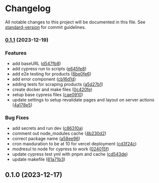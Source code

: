 # Changelog

All notable changes to this project will be documented in this file. See [standard-version](https://github.com/conventional-changelog/standard-version) for commit guidelines.

### [0.1.1](https://github.com/KBMaglalang/netscraper/compare/v0.1.0...v0.1.1) (2023-12-19)


### Features

* add baseURL ([d547fb8](https://github.com/KBMaglalang/netscraper/commit/d547fb8b8edaf8b94dc8e6bf6e55673acb8f536b))
* add cypress run to scripts ([e645fe8](https://github.com/KBMaglalang/netscraper/commit/e645fe80f792e9307670b76c4416f2bd945c5d01))
* add e2e testing for products ([6be0fe6](https://github.com/KBMaglalang/netscraper/commit/6be0fe6c574350be19c8227b9ce601ea2daf27e1))
* add error component ([cb16d1d](https://github.com/KBMaglalang/netscraper/commit/cb16d1d662f75b9ec889637b1390937a8c373445))
* adding tests for scraping products ([a5d27b1](https://github.com/KBMaglalang/netscraper/commit/a5d27b1f752420f751dc751f85cd2f931e8aa993))
* create docker and make files ([0c420fe](https://github.com/KBMaglalang/netscraper/commit/0c420fe96fd55393ae89332af8c6b1d776220c06))
* setup base cypress files ([cae0910](https://github.com/KBMaglalang/netscraper/commit/cae091028cb12db28df4744186d0165e2ab509b4))
* update settings to setup revalidate pages and layout on server actions ([4a178e5](https://github.com/KBMaglalang/netscraper/commit/4a178e5eb8d5d67449c85b24590afdbaa200ca37))


### Bug Fixes

* add secrets and run dev ([c86310a](https://github.com/KBMaglalang/netscraper/commit/c86310a30818fd3959fa8eeeddefc63ba9e09744))
* comment out node_modules cache ([4b230d2](https://github.com/KBMaglalang/netscraper/commit/4b230d28073c168b1d1b0e6c33ff6a21294e4c5f))
* correct package name ([a58ee96](https://github.com/KBMaglalang/netscraper/commit/a58ee964b93d1fbe635d82de47d397ef447c7bbf))
* cron maxduration to be at 10 for vercel deployment ([cd3f24c](https://github.com/KBMaglalang/netscraper/commit/cd3f24cfa8f9624a31cac7fd3dec9a0facaa3345))
* modresul to node for cypress to work ([024015f](https://github.com/KBMaglalang/netscraper/commit/024015f2d330a88f9a49ccb4583506142df51784))
* update cypress test yml with pnpm and cache ([cd543de](https://github.com/KBMaglalang/netscraper/commit/cd543de7bd32f1a64855d618e2dc697157edddeb))
* update makefile ([61a71b3](https://github.com/KBMaglalang/netscraper/commit/61a71b3209f8dd8251c2a7b9749a2a5538ab4e77))

## 0.1.0 (2023-12-17)
